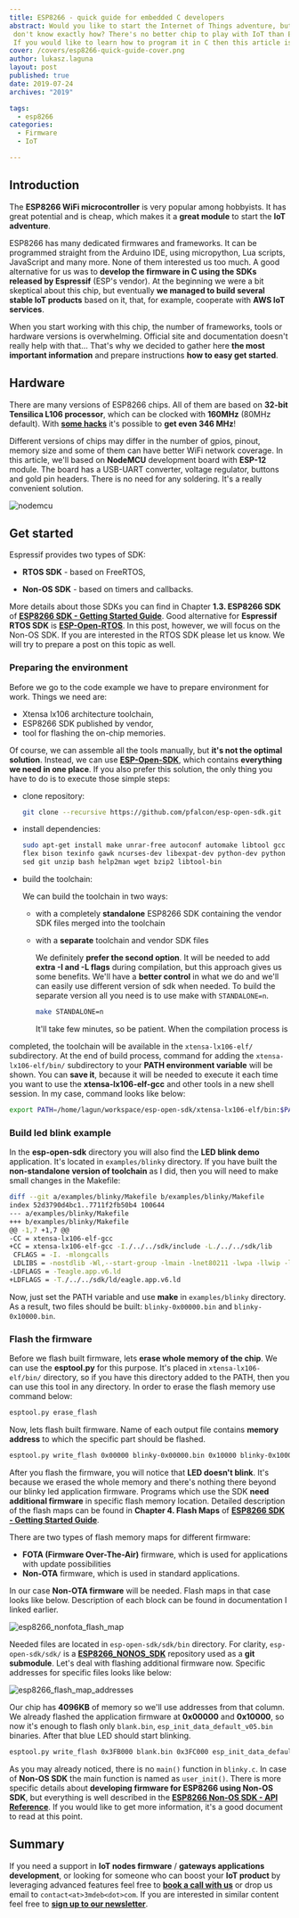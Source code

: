 ```yaml
---
title: ESP8266 - quick guide for embedded C developers
abstract: Would you like to start the Internet of Things adventure, but you
 don't know exactly how? There's no better chip to play with IoT than ESP8266.
 If you would like to learn how to program it in C then this article is for you.
cover: /covers/esp8266-quick-guide-cover.png
author: lukasz.laguna
layout: post
published: true
date: 2019-07-24
archives: "2019"

tags:
  - esp8266
categories:
  - Firmware
  - IoT

---
```


## Introduction

The **ESP8266 WiFi microcontroller** is very popular among hobbyists. It has
great potential and is cheap, which makes it a **great module** to start the
**IoT adventure**.

ESP8266 has many dedicated firmwares and frameworks. It can be programmed
straight from the Arduino IDE, using micropython, Lua scripts, JavaScript and
many more. None of them interested us too much. A good alternative for us was to
**develop the firmware in C using the SDKs released by Espressif** (ESP's
vendor). At the beginning we were a bit skeptical about this chip, but
eventually **we managed to build several stable IoT products** based on it,
that, for example, cooperate with **AWS IoT services**.

When you start working with this chip, the number of frameworks, tools or
hardware versions is overwhelming. Official site and documentation doesn't
really help with that... That's why we decided to gather here **the most
important information** and prepare instructions **how to easy get started**.

## Hardware

There are many versions of ESP8266 chips. All of them are based on **32-bit
Tensilica L106 processor**, which can be clocked with **160MHz** (80MHz
default). With [**some hacks**](https://github.com/cnlohr/nosdk8266) it's
possible to **get even 346 MHz**!

Different versions of chips may differ in the number of gpios, pinout, memory
size and some of them can have better WiFi network coverage. In this article,
we'll based on **NodeMCU** development board with **ESP-12** module. The board
has a USB-UART converter, voltage regulator, buttons and gold pin headers. There
is no need for any soldering. It's a really convenient solution.

![nodemcu](/img/nodemcu.png)

## Get started

Espressif provides two types of SDK:

- **RTOS SDK** - based on FreeRTOS,

- **Non-OS SDK** - based on timers and callbacks.

More details about those SDKs you can find in Chapter **1.3. ESP8266 SDK** of
[**ESP8266 SDK - Getting Started Guide**](https://www.espressif.com/sites/default/files/documentation/2a-esp8266-sdk_getting_started_guide_en.pdf).
Good alternative for **Espressif RTOS SDK** is
[**ESP-Open-RTOS**](https://github.com/SuperHouse/esp-open-rtos). In this post,
however, we will focus on the Non-OS SDK. If you are interested in the RTOS SDK
please let us know. We will try to prepare a post on this topic as well.

### Preparing the environment

Before we go to the code example we have to prepare environment for work. Things
we need are:

- Xtensa lx106 architecture toolchain,
- ESP8266 SDK published by vendor,
- tool for flashing the on-chip memories.

Of course, we can assemble all the tools manually, but **it's not the optimal
solution**. Instead, we can use
[**ESP-Open-SDK**](https://github.com/pfalcon/esp-open-sdk), which contains
**everything we need in one place**. If you also prefer this solution, the only
thing you have to do is to execute those simple steps:

- clone repository:

  ```bash
  git clone --recursive https://github.com/pfalcon/esp-open-sdk.git
  ```

- install dependencies:

  ```bash
  sudo apt-get install make unrar-free autoconf automake libtool gcc g++ gperf \
  flex bison texinfo gawk ncurses-dev libexpat-dev python-dev python python-serial \
  sed git unzip bash help2man wget bzip2 libtool-bin
  ```

- build the toolchain:

  We can build the toolchain in two ways:

  - with a completely **standalone** ESP8266 SDK containing the vendor SDK files
    merged into the toolchain

  - with a **separate** toolchain and vendor SDK files

    We definitely **prefer the second option**. It will be needed to add **extra
    -I and -L flags** during compilation, but this approach gives us some
    benefits. We'll have a **better control** in what we do and we'll can easily
    use different version of sdk when needed. To build the separate version all
    you need is to use make with `STANDALONE=n`.

    ```bash
    make STANDALONE=n
    ```

    It'll take few minutes, so be patient. When the compilation process is

completed, the toolchain will be available in the `xtensa-lx106-elf/`
subdirectory. At the end of build process, command for adding the
`xtensa-lx106-elf/bin/` subdirectory to your **PATH environment variable** will
be shown. You can **save it**, because it will be needed to execute it each time
you want to use the **xtensa-lx106-elf-gcc** and other tools in a new shell
session. In my case, command looks like below:

```bash
export PATH=/home/lagun/workspace/esp-open-sdk/xtensa-lx106-elf/bin:$PATH
```

### Build led blink example

In the **esp-open-sdk** directory you will also find the **LED blink demo**
application. It's located in `examples/blinky` directory. If you have built the
**non-standalone version of toolchain** as I did, then you will need to make
small changes in the Makefile:

```bash
diff --git a/examples/blinky/Makefile b/examples/blinky/Makefile
index 52d3790d4bc1..7711f2fb50b4 100644
--- a/examples/blinky/Makefile
+++ b/examples/blinky/Makefile
@@ -1,7 +1,7 @@
-CC = xtensa-lx106-elf-gcc
+CC = xtensa-lx106-elf-gcc -I./../../sdk/include -L./../../sdk/lib
 CFLAGS = -I. -mlongcalls
 LDLIBS = -nostdlib -Wl,--start-group -lmain -lnet80211 -lwpa -llwip -lpp -lphy -lc -Wl,--end-group -lgcc
-LDFLAGS = -Teagle.app.v6.ld
+LDFLAGS = -T./../../sdk/ld/eagle.app.v6.ld
```

Now, just set the PATH variable and use **make** in `examples/blinky` directory.
As a result, two files should be built: `blinky-0x00000.bin` and
`blinky-0x10000.bin`.

### Flash the firmware

Before we flash built firmware, lets **erase whole memory of the chip**. We can
use the **esptool.py** for this purpose. It's placed in `xtensa-lx106-elf/bin/`
directory, so if you have this directory added to the PATH, then you can use
this tool in any directory. In order to erase the flash memory use command
below:

```bash
esptool.py erase_flash
```

Now, lets flash built firmware. Name of each output file contains **memory
address** to which the specific part should be flashed.

```bash
esptool.py write_flash 0x00000 blinky-0x00000.bin 0x10000 blinky-0x10000.bin
```

After you flash the firmware, you will notice that **LED doesn't blink**. It's
because we erased the whole memory and there's nothing there beyond our blinky
led application firmware. Programs which use the SDK **need additional
firmware** in specific flash memory location. Detailed description of the flash
maps can be found in **Chapter 4. Flash Maps** of
[**ESP8266 SDK - Getting Started Guide**](https://www.espressif.com/sites/default/files/documentation/2a-esp8266-sdk_getting_started_guide_en.pdf).

There are two types of flash memory maps for different firmware:

- **FOTA (Firmware Over-The-Air)** firmware, which is used for applications with
  update possibilities
- **Non-OTA** firmware, which is used in standard applications.

In our case **Non-OTA firmware** will be needed. Flash maps in that case looks
like below. Description of each block can be found in documentation I linked
earlier.

![esp8266_nonfota_flash_map](/img/esp8266_nonfota_flash_map.png)

Needed files are located in `esp-open-sdk/sdk/bin` directory. For clarity,
`esp-open-sdk/sdk/` is a
[**ESP8266_NONOS_SDK**](https://github.com/espressif/ESP8266_NONOS_SDK)
repository used as a **git submodule**. Let's deal with flashing additional
firmware now. Specific addresses for specific files looks like below:

![esp8266_flash_map_addresses](/img/esp8266_flash_map_addresses.png)

Our chip has **4096KB** of memory so we'll use addresses from that column. We
already flashed the application firmware at **0x00000** and **0x10000**, so now
it's enough to flash only `blank.bin`, `esp_init_data_default_v05.bin` binaries.
After that blue LED should start blinking.

```bash
esptool.py write_flash 0x3FB000 blank.bin 0x3FC000 esp_init_data_default_v05.bin 0x3FE000 blank.bin
```

As you may already noticed, there is no `main()` function in `blinky.c`. In case
of **Non-OS SDK** the main function is named as `user_init()`. There is more
specific details about **developing firmware for ESP8266 using Non-OS SDK**, but
everything is well described in the
[**ESP8266 Non-OS SDK - API Reference**](https://www.espressif.com/sites/default/files/documentation/2a-esp8266-sdk_getting_started_guide_en.pdf).
If you would like to get more information, it's a good document to read at this
point.

## Summary

If you need a support in **IoT nodes firmware** / **gateways applications
development**, or looking for someone who can boost your **IoT product** by
leveraging advanced features feel free to
[**book a call with us**](https://calendly.com/3mdeb/consulting-remote-meeting)
or drop us email to `contact<at>3mdeb<dot>com`. If you are interested in similar
content feel free to [**sign up to our newsletter**](http://eepurl.com/doF8GX).
